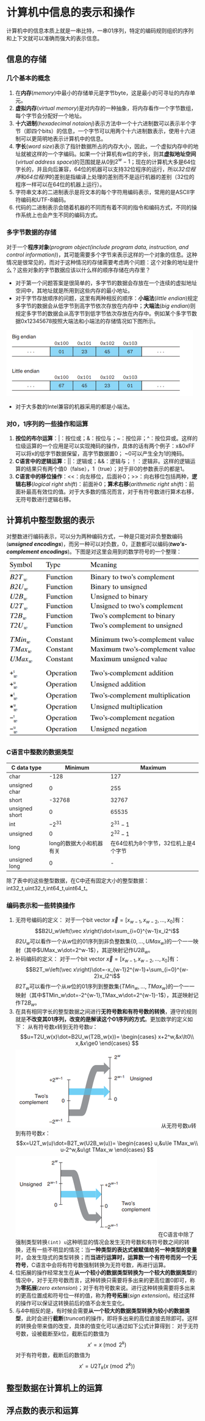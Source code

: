 # 计算机中信息的表示和操作

计算机中的信息本质上就是一串比特，一串01序列，特定的编码规则组织的序列和上下文就可以准确而强大的表示信息。

## 信息的存储

### 几个基本的概念
1. 在**内存**(*memory*)中最小的存储单元是字节byte，这是最小的可寻址的内存单元。
2. **虚拟内存**(*virtual memory*)是对内存的一种抽象，将内存看作一个字节数组，每个字节会分配好一个地址。
3. **十六进制**(*hexadecimal notaionj*)表示方法中一个十六进制数可以表示半个字节（即四个bits）的信息，一个字节可以用两个十六进制数表示，使用十六进制可以更简明地表示计算机中的信息。
4. **字长**(*word size*)表示了指针数据所占的内存大小，因此，一个虚拟内存中的地址就被这样的一个字编码。如果一个计算机有$w$位的字长，则其**虚拟地址空间**(*virtual address space*)的范围就是从$0$到$2^w-1$；现在的计算机大多是64位字长的，并且向后兼容，64位的机器可以支持32位程序的运行，所以*32位程序*和*64位程序*的差别是指编译上处理的差别而不是运行机器的差别（32位的程序一样可以在64位的机器上运行）。
5. 字符串文本的二进制表示是将文本的每个字符用编码表示，常用的是ASCII字符编码和UTF-8编码。
6. 代码的二进制表示会随着机器的不同而有着不同的指令和编码方式，不同的操作系统上也会产生不同的编码方式。

### 多字节数据的存储

对于一个**程序对象**(*program object(include program data, instruction, and control information)*)，其可能需要多个字节来表示这样的一个对象的信息。这种情况是很常见的，而对于这种情况的存储需要考虑两个问题：这个对象的地址是什么？这些对象的字节数据应该以什么样的顺序存储在内存里？
- 对于第一个问题答案是很简单的，多字节的数据会存放在一个连续的虚拟地址空间中，其地址就是所用到这些内存的最小地址。
- 对于字节存放顺序的问题，这里有两种相反的顺序：**小端法**(*little endian*)规定多字节的数据会从低字节到高字节依次存放在内存中；**大端法**(*big endian*)则规定多字节的数据会从高字节到低字节依次存放在内存中。例如某个多字节数据0x12345678按照大端法和小端法的存储情况如下图所示。

![](pic/2022-07-07-09-52-06.png)
- 对于大多数的Intel兼容的机器采用的都是小端法。

### 对0，1序列的一些操作和运算
1. **按位的布尔运算**：|：按位或；&：按位与；~：按位非；^：按位异或。这样的位级运算的一个应用是可以实现掩码的操作，具体的话有两个例子：x&0xFF可以将x的低字节数据保留，高字节数据置0； ~0可以产生全为1的掩码。
2. **C语言中的逻辑运算**：||：逻辑或；&&：逻辑与；！：逻辑非。这样的逻辑运算的结果只有两个值0（false），1（true）；对于非0的参数表示的都是1。
3. **C语言中的移位操作**：<<：向左移位，后面补0；>>：向右移位包括两种，**逻辑右移**(*logical right shift*)：前面补0；**算术右移**(*arithmetic right shift*)：前面补最高有效位的值。对于大多数的情况而言，对于有符号数进行算术右移，无符号数进行逻辑右移。


## 计算机中整型数据的表示

对整数进行编码表示，可以分为两种编码方式，一种是只能对非负整数编码(***unsigned encodings***)，而另一种可以对负数，0，正数都可以编码(***two's-complement encodings***)。下图是对这里会用到的数学符号的一个整理：
![](pic/2022-07-07-18-13-02.png)

### C语言中整数的数据类型
|C data type |Minimum|Maximum|
|---|---|----|
|char|-128|127|
|unsigned char|0|255|
|short|-32768|32767|
|unsigned short|0|65535|
|int|$-2^{31}$|$2^{31}-1$|
|unsigned|0|$2^{32}-1$|
|long|long的数据大小和机器有关|在64位机为8个字节，32位机上是4个字节|
|unsigned long|0|-|
除了表中的这些整型数据，在C中还有固定大小的整型数据：int32_t,uint32_t,int64_t,uint64_t。

### 编码表示和一些转换操作
1. 无符号编码的定义：
对于一个bit vector $\vec x =[x_{w-1},x_{w-2},...,x_0]$有：
$$B2U_w\left(\vec x\right)\dot=\sum_{i=0}^{w-1}x_i2^i$$$B2U_w$可以看作一个从$w$位的01序列到非负整数集$\{0,...,UMax_w\}$的一个一一映射（其中$UMax_w\dot=2^w-1$），其逆映射记作$U2B_w$。
2. 补码编码的定义：
对于一个bit vector $\vec x =[x_{w-1},x_{w-2},...,x_0]$有：
$$B2T_w\left(\vec x\right)\dot=-x_{w-1}2^{w-1}+\sum_{i=0}^{w-2}x_i2^i$$$B2T_w$可以看作一个从$w$位的01序列到整数集$\{TMin_w,...,TMax_w\}$的一个一一映射（其中$TMin_w\dot=-2^{w-1},TMax_w\dot=2^{w-1}-1$），其逆映射记作$T2B_w$。
3. 在具有相同字长的整型数据之间进行**无符号数和有符号数的转换**，遵守的规则就是**不改变其01序列，改变的是解读这个01序列的方式**。更加数学的定义如下：
从有符号数$x$转到无符号数$u$：
$$u=T2U_w(x)\dot=B2U_w(T2B_w(x))=
\begin{cases}
x+2^w,&x\lt0\\
x,&x\ge0
\end{cases}
$$
![](pic/2022-07-08-18-13-33.png)
从无符号数$u$转到有符号数$x$：
$$x=U2T_w(u)\dot=B2T_w(U2B_w(u))=
\begin{cases}
u,&u\le TMax_w\\
u-2^w,&u\gt TMax_w
\end{cases}
$$
![](pic/2022-07-08-18-20-56.png)
在C语言中除了强制类型转换`(int) u`这种明显的情况会发生无符号数和有符号数之间的转换，还有一些不明显的情况：当**一种类型的表达式被赋值给另一种类型的变量**时，会发生隐式的类型转换；而**当进行运算时，运算数一个有符号而另一个无符号**，C语言中会将有符号数强制转换为无符号数，再进行运算。
4. 位拓展的操作经常发生在**从一个较小的数据类型转换为一个较大的数据类型**的情况中，对于无符号数而言，这种转换只需要将多出来的更高位置0即可，称为**零拓展**(*zero extension*)；对于有符号数来说。进行这种转换需要将多出来的更高位置成和符号位一样的值，称为**符号拓展**(*sign extension*)。经过这样的操作可以保证这转换前后的值不会发生变化。
5. 与4中相反的是，有时候会需要**从一个较大的数据类型转换为较小的数据类型**，此时会进行**截断**(*truncat*)的操作，即将多出来的高位直接去除即可。这样的转换会带来值的改变，具体的值变化可以通过如下公式计算得到：
对于无符号数，设被截断至$k$位，截断后的数值为$$x'=x \pmod {2^k}$$对于有符号数，截断后的数值为$$x'=U2T_k(x\pmod {2^k})$$
## 整型数据在计算机上的运算

## 浮点数的表示和运算
